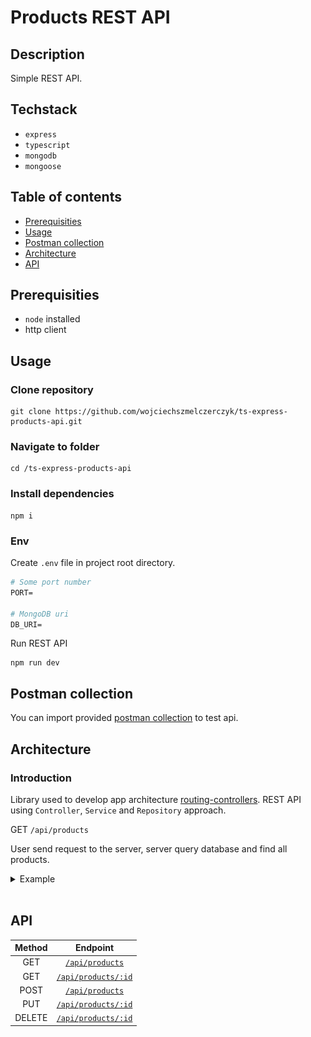 # Products REST API

## Description

Simple REST API.

## Techstack

- `express`
- `typescript`
- `mongodb`
- `mongoose`

## Table of contents

- [Prerequisities](#prerequisities)
- [Usage](#usage)
- [Postman collection](#postman-collection)
- [Architecture](#architecture)
- [API](#api)

## Prerequisities

- `node` installed
- http client

## Usage

### Clone repository

```
git clone https://github.com/wojciechszmelczerczyk/ts-express-products-api.git
```

### Navigate to folder

```
cd /ts-express-products-api
```

### Install dependencies

```
npm i
```

### Env

Create `.env` file in project root directory.

```dockerfile
# Some port number
PORT=

# MongoDB uri
DB_URI=
```

Run REST API

```
npm run dev
```

## Postman collection

You can import provided [postman collection](./ts-express-products-api.postman_collection.json) to test api.

## Architecture

### Introduction

Library used to develop app architecture [routing-controllers](https://github.com/typestack/routing-controllers). REST API using `Controller`, `Service` and `Repository` approach.

GET `/api/products`

User send request to the server, server query database and find all products.

<details>

<summary>Example</summary>
<img src="./.github/img/arch-get.png">

</details>
<br/>

## API

| Method |                 Endpoint                 |
| :----: | :--------------------------------------: |
|  GET   |     [`/api/products`](./docs/get.md)     |
|  GET   | [`/api/products/:id`](./docs/getById.md) |
|  POST  |    [`/api/products`](./docs/post.md)     |
|  PUT   |   [`/api/products/:id`](./docs/put.md)   |
| DELETE | [`/api/products/:id`](./docs/delete.md)  |
